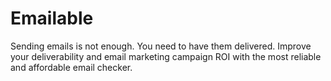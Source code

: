 # Emailable
Sending emails is not enough. You need to have them delivered. Improve your deliverability and email marketing campaign ROI with the most reliable and affordable email checker.
